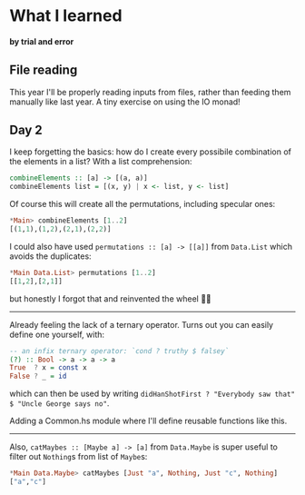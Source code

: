 # What I learned
#### by trial and error

## File reading

This year I'll be properly reading inputs from files, rather than feeding them manually like last year. A tiny exercise on using the IO monad!

## Day 2

I keep forgetting the basics: how do I create every possibile combination of the elements in a list? With a list comprehension:

```haskell
combineElements :: [a] -> [(a, a)]
combineElements list = [(x, y) | x <- list, y <- list]
```

Of course this will create all the permutations, including specular ones:
```haskell
*Main> combineElements [1..2]
[(1,1),(1,2),(2,1),(2,2)]
```

I could also have used `permutations :: [a] -> [[a]]` from `Data.List` which avoids the duplicates:

```haskell
*Main Data.List> permutations [1..2]
[[1,2],[2,1]]
```

but honestly I forgot that and reinvented the wheel 🤷‍♀️

---- 

Already feeling the lack of a ternary operator. Turns out you can easily define one yourself, with:

```haskell
-- an infix ternary operator: `cond ? truthy $ falsey`
(?) :: Bool -> a -> a -> a
True  ? x = const x
False ? _ = id
```

which can then be used by writing `didHanShotFirst ? "Everybody saw that" $ "Uncle George says no"`.

Adding a Common.hs module where I'll define reusable functions like this.

----
Also, `catMaybes :: [Maybe a] -> [a]` from `Data.Maybe` is super useful to filter out `Nothing`s from list of `Maybe`s:
```haskell
*Main Data.Maybe> catMaybes [Just "a", Nothing, Just "c", Nothing]
["a","c"]
````